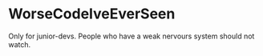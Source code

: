 # WorseCodeIveEverSeen
Only for junior-devs. People who have a weak nervours system should not watch.
